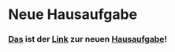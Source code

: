 # Neue Hausaufgabe

### [Das](https://classroom.github.com/a/3J9DrNz9) ist der [Link](https://classroom.github.com/a/3J9DrNz9) zur neuen [Hausaufgabe](https://classroom.github.com/a/3J9DrNz9)!